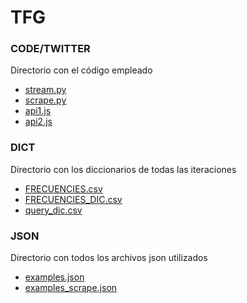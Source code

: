 # TFG

### CODE/TWITTER
Directorio con el código empleado
- [stream.py](https://github.com/injustweet-tfg/Data-Recollection/blob/master/code/twitter/stream.py)   
- [scrape.py](https://github.com/injustweet-tfg/Data-Recollection/blob/master/code/twitter/scrape.py)  
- [api1.js](https://github.com/injustweet-tfg/Data-Recollection/blob/master/code/twitter/api1.js)  
- [api2.js](https://github.com/injustweet-tfg/Data-Recollection/blob/master/code/twitter/api2.js)      
### DICT
Directorio con los diccionarios de todas las iteraciones
- [FRECUENCIES.csv](https://github.com/injustweet-tfg/Data-Recollection/blob/master/dict/FRECUENCIES.csv)  
- [FRECUENCIES_DIC.csv](https://github.com/injustweet-tfg/Data-Recollection/blob/master/dict/FRECUENCIES_DIC.csv)  
- [query_dic.csv](https://github.com/injustweet-tfg/Data-Recollection/blob/master/dict/query_dic.csv)  
### JSON
Directorio con todos los archivos json utilizados
- [examples.json](https://github.com/injustweet-tfg/Data-Recollection/blob/master/json/FRECUENCIES.csv)  
- [examples_scrape.json](https://github.com/injustweet-tfg/Data-Recollection/blob/master/json/FRECUENCIES_DIC.csv) 
